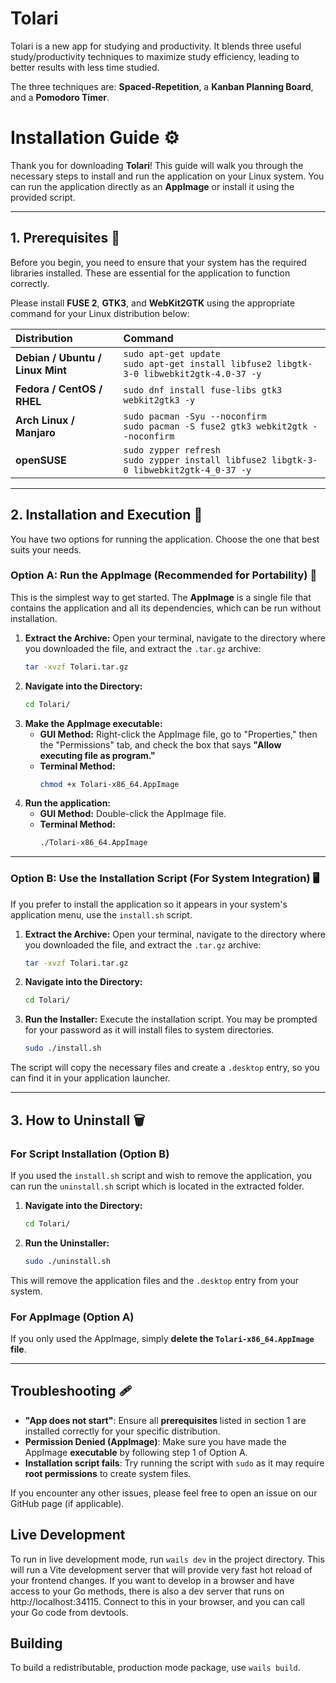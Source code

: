 # Tolari
Tolari is a new app for studying and productivity. It blends three useful study/productivity techniques to maximize study efficiency, leading to better results with less time studied.

The three techniques are: **Spaced-Repetition**, a **Kanban Planning Board**, and a **Pomodoro Timer**. 

# Installation Guide ⚙️

Thank you for downloading **Tolari**! This guide will walk you through the necessary steps to install and run the application on your Linux system. You can run the application directly as an **AppImage** or install it using the provided script.

---

## 1. Prerequisites 🧱

Before you begin, you need to ensure that your system has the required libraries installed. These are essential for the application to function correctly.

Please install **FUSE 2**, **GTK3**, and **WebKit2GTK** using the appropriate command for your Linux distribution below:

| Distribution | Command |
| :--- | :--- |
| **Debian / Ubuntu / Linux Mint** | `sudo apt-get update` <br> `sudo apt-get install libfuse2 libgtk-3-0 libwebkit2gtk-4.0-37 -y` |
| **Fedora / CentOS / RHEL** | `sudo dnf install fuse-libs gtk3 webkit2gtk3 -y` |
| **Arch Linux / Manjaro** | `sudo pacman -Syu --noconfirm` <br> `sudo pacman -S fuse2 gtk3 webkit2gtk --noconfirm` |
| **openSUSE** | `sudo zypper refresh` <br> `sudo zypper install libfuse2 libgtk-3-0 libwebkit2gtk-4_0-37 -y` |

---

## 2. Installation and Execution 🚀

You have two options for running the application. Choose the one that best suits your needs.

### Option A: Run the AppImage (Recommended for Portability) 💾

This is the simplest way to get started. The **AppImage** is a single file that contains the application and all its dependencies, which can be run without installation.

1.  **Extract the Archive:**
    Open your terminal, navigate to the directory where you downloaded the file, and extract the `.tar.gz` archive:
    ```bash
    tar -xvzf Tolari.tar.gz
    ```
2.  **Navigate into the Directory:**
    ```bash
    cd Tolari/
    ```
3.  **Make the AppImage executable:**
    * **GUI Method:** Right-click the AppImage file, go to "Properties," then the "Permissions" tab, and check the box that says **"Allow executing file as program."**
    * **Terminal Method:**
        ```bash
        chmod +x Tolari-x86_64.AppImage
        ```
4.  **Run the application:**
    * **GUI Method:** Double-click the AppImage file.
    * **Terminal Method:**
        ```bash
        ./Tolari-x86_64.AppImage
        ```

---

### Option B: Use the Installation Script (For System Integration) 🖥️

If you prefer to install the application so it appears in your system's application menu, use the `install.sh` script.

1.  **Extract the Archive:**
    Open your terminal, navigate to the directory where you downloaded the file, and extract the `.tar.gz` archive:
    ```bash
    tar -xvzf Tolari.tar.gz
    ```
2.  **Navigate into the Directory:**
    ```bash
    cd Tolari/
    ```
3.  **Run the Installer:**
    Execute the installation script. You may be prompted for your password as it will install files to system directories.
    ```bash
    sudo ./install.sh
    ```
The script will copy the necessary files and create a `.desktop` entry, so you can find it in your application launcher.

---

## 3. How to Uninstall 🗑️

### For Script Installation (Option B)

If you used the `install.sh` script and wish to remove the application, you can run the `uninstall.sh` script which is located in the extracted folder.

1.  **Navigate into the Directory:**
    ```bash
    cd Tolari/
    ```
2.  **Run the Uninstaller:**
    ```bash
    sudo ./uninstall.sh
    ```
This will remove the application files and the `.desktop` entry from your system.

### For AppImage (Option A)

If you only used the AppImage, simply **delete the `Tolari-x86_64.AppImage` file**.

---

## Troubleshooting 🩹

* **"App does not start"**: Ensure all **prerequisites** listed in section 1 are installed correctly for your specific distribution.
* **Permission Denied (AppImage)**: Make sure you have made the AppImage **executable** by following step 1 of Option A.
* **Installation script fails**: Try running the script with `sudo` as it may require **root permissions** to create system files.

If you encounter any other issues, please feel free to open an issue on our GitHub page (if applicable).

## Live Development

To run in live development mode, run `wails dev` in the project directory. This will run a Vite development
server that will provide very fast hot reload of your frontend changes. If you want to develop in a browser
and have access to your Go methods, there is also a dev server that runs on http://localhost:34115. Connect
to this in your browser, and you can call your Go code from devtools.

## Building

To build a redistributable, production mode package, use `wails build`.
